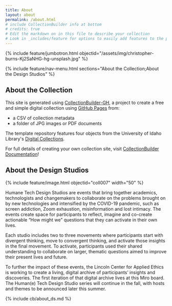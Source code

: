 ```yaml
---
title: About
layout: about
permalink: /about.html
# include CollectionBuilder info at bottom
# credits: true
# Edit the markdown on in this file to describe your collection
# Look in _includes/feature for options to easily add features to the page
---
```


{% include feature/jumbotron.html objectid="/assets/img/christopher-burns-Kj2SaNHG-hg-unsplash.jpg" %}

{% include feature/nav-menu.html sections="About the Collection;About the Design Studios" %}

## About the Collection

This site is generated using [CollectionBuilder-GH](https://collectionbuilding.github.io/gh/), a project to create a free and simple digital collection using [GitHub Pages](https://pages.github.com/) from: 

- a CSV of collection metadata
- a folder of JPG images or PDF documents

The template repository features four objects from the University of Idaho Library's [Digital Collections](https://www.lib.uidaho.edu/digital). 

For full details of creating your own collection site, visit [CollectionBuilder Documentation](https://collectionbuilder.github.io/cb-docs/)!

## About the Design Studios

{% include feature/image.html objectid="coll007" width="50" %}

Humane Tech Design Studios are events that bring together academics, technologists and changemakers to collaborate on the problems brought on by new technologies and intensified by the COVID-19 pandemic, such as screen addiction, Zoom exhaustion, misinformation and lost intimacy. The events create space for participants to reflect, imagine and co-create actionable “How might we” questions that they can activate in their own lives. 

Each studio includes two to three movements where participants start with divergent thinking, move to convergent thinking, and activate those insights in the final movement. To activate, participants used their shared understanding to collaborate on larger, thematic questions aimed to improve their present lives and future.

To further the impact of these events, the Lincoln Center for Applied Ethics is working to create a living, digital archive of participants’ insights and discoveries. The first iteration of that digital archive lives at this Miro board. The Human(e) Tech Design Studio series will continue in the fall, with hosts and themes to be announced later this summer.

{% include cb/about_ds.md %} 
